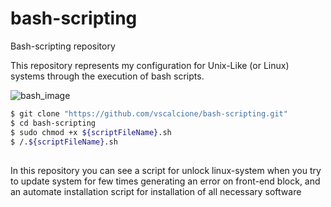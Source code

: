 # bash-scripting
Bash-scripting repository

This repository represents my configuration for Unix-Like (or Linux) systems through the execution of bash scripts.

![bash_image](https://www.worxs.net/wp-content/uploads/2017/10/Bash-Final.jpg)

```sh
$ git clone "https://github.com/vscalcione/bash-scripting.git"
$ cd bash-scripting
$ sudo chmod +x ${scriptFileName}.sh
$ /.${scriptFileName}.sh
```

##
In this repository you can see a script for unlock linux-system when you try to update system for few times generating
an error on front-end block, and an automate installation script for installation of all necessary software
